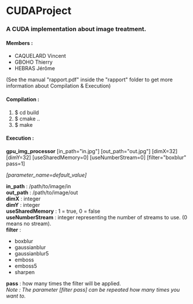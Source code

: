 # CUDAProject
### A CUDA implementation about image treatment.

#### Members :
- CAQUELARD Vincent
- GBOHO Thierry
- HEBRAS Jérôme
  
(See the manual "rapport.pdf" inside the "rapport" folder to get more information about Compilation & Execution)  
  
#### Compilation :
1. $ cd build
2. $ cmake ..
3. $ make
  
#### Execution :  
**gpu_img_processor** \[in_path="in.jpg"] \[out_path="out.jpg"] \[dimX=32] \[dimY=32] \[useSharedMemory=0] \[useNumberStream=0] \[filter="boxblur" pass=1]  

*\[parameter_name=default_value]*
  
**in_path** : /path/to/image/in  
**out_path** : /path/to/image/out  
**dimX** : integer  
**dimY** : integer  
**useSharedMemory** : 1 = true, 0 = false  
**useNumberStream** : integer representing the number of streams to use. (0 means no stream).  
**filter** :  
- boxblur
- gaussianblur
- gaussianblur5
- emboss
- emboss5
- sharpen

**pass** : how many times the filter will be applied.  
*Note : The parameter \[filter pass] can be repeated how many times you want to.*
